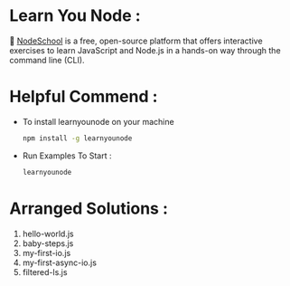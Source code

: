 # Learn You Node :
🧠 [NodeSchool](https://nodeschool.io/) is a free, open-source platform that offers interactive exercises to learn JavaScript and Node.js in a hands-on way through the command line (CLI).

# Helpful Commend :
- To install learnyounode on your machine

    ```bash
    npm install -g learnyounode
    ```
    
- Run Examples To Start : 

    ```bash
    learnyounode
    ```
# Arranged Solutions :

1. hello-world.js
2. baby-steps.js
3. my-first-io.js
4. my-first-async-io.js
5. filtered-ls.js
